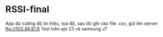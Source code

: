 # RSSI-final
App đo cường độ tín hiệu, tọa độ, sau đó ghi vào file .csv, gửi lên server ftp://103.48.81.8
  Test trên api 23 và samsung J7
